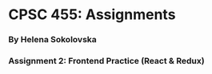# CPSC 455: Assignments

### By Helena Sokolovska

### Assignment 2: Frontend Practice (React & Redux)

